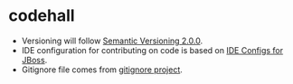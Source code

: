 codehall
========

- Versioning will follow [Semantic Versioning 2.0.0](http://semver.org/).
- IDE configuration for contributing on code is based on [IDE Configs for JBoss](https://github.com/jboss/ide-config).
- Gitignore file comes from [gitignore project](https://github.com/github/gitignore).